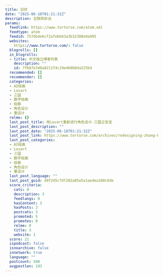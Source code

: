 ```yaml
---
title: 愆伏
date: "2025-06-18T01:21:32Z"
description: 互联网杂谈
params:
  feedlink: https://www.tortorse.com/atom.xml
  feedtype: atom
  feedid: 757db4e6cf2afebb63a3b32388e9a995
  websites:
    https://www.tortorse.com/: false
  blogrolls: []
  in_blogrolls:
  - title: 中文独立博客列表
    description: ""
    id: 7fb87e348a8211f4c19e4b0b0da225bd
  recommended: []
  recommender: []
  categories:
  - AI绘画
  - Lovart
  - 三国
  - 数字绘画
  - 绘画
  - 角色设计
  - 重设计
  relme: {}
  last_post_title: 用Lovart重新进行角色设计-三国之张宝
  last_post_description: ""
  last_post_date: "2025-06-18T01:21:32Z"
  last_post_link: https://www.tortorse.com/archives/redesigning-zhang-bao-with-lovart/
  last_post_categories:
  - AI绘画
  - Lovart
  - 三国
  - 数字绘画
  - 绘画
  - 角色设计
  - 重设计
  last_post_language: ""
  last_post_guid: d9f245c7df202a85e5a1aedea108c6de
  score_criteria:
    cats: 0
    description: 3
    feedlangs: 0
    hasContent: 3
    hasPosts: 3
    postcats: 3
    promoted: 5
    promotes: 0
    relme: 0
    title: 3
    website: 1
  score: 21
  ispodcast: false
  isnoarchive: false
  innetwork: true
  language: ""
  postcount: 500
  avgpostlen: 193
---
```

